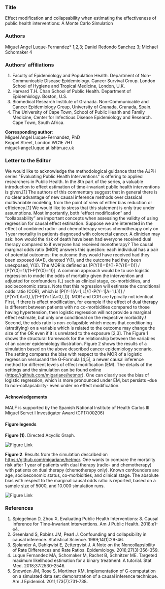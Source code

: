 ### Title  
Effect modification and collapsability when estimating the effectiveness of public health interventions: A Monte Carlo Simulation   

### Authors
Miguel Angel Luque-Fernandez* 1,2,3; Daniel Redondo Sanchez 3; Michael Schomaker 4    

### Authors' affiliations  
1. Faculty of Epidemiology and Population Health. Department of Non-Communicable Disease Epidemiology. Cancer Survival Group. London School of Hygiene and Tropical Medicine, London, U.K.    
2. Harvard T.H. Chan School of Public Health. Department of Epidemiology. Boston, U.S.    
3. Biomedical Research Institute of Granada. Non-Communicable and Cancer Epidemiology Group, University of Granada, Granada, Spain.  
4. The University of Cape Town, School of Public Health and Family Medicine, Center for Infectious Disease Epidemiology and Research. Cape Town, South Africa.  

**Corresponding author**:  
Miguel Angel Luque-Fernandez, PhD  
Keppel Street, London WC1E 7HT    
miguel-angel.luque at lshtm.ac.uk  

### Letter to the Editor  
We would like to acknowledge the methodological guidance that the AJPH series "Evaluating Public Health Interventions" is offering to applied researchers in Public Health. In the 8th part of the series, a valuable introduction to effect estimation of time-invariant public health interventions is given.[1] The authors of this commentary suggest that in general there is no clear advantage of new causal inference methods over classical multivariable modeling, from the point of view of either bias reduction or efficiency.[1] We would like to stress that this statement is only true under assumptions. Most importantly, both “effect modification” and “collabsability” are important concepts when assessing the validty of using regression for causal effect estimation. Suppose we are interested in the effect of combined radio- and chemotherapy  versus chemotherapy only on 1 year mortality in patients diagnosed with colorectal cancer. A clinician may ask: how would the risk of death have been had everyone received dual therapy compared to if everyone had received monotherapy? The causal marginal odds ratio (MOR) answers this question: each individual has a pair of potential outcomes: the outcome they would have received had they been exposed (A=1), denoted Y(1), and the outcome had they been unexposed, Y(0). The MOR is defined as [P(Y(1)=1)/(1-P(Y(1)=1))] / [P(Y(0)=1)/(1-P(Y(0)=1))]. A common approach would be to use logistic regression to model the odds of mortality given the intervention and adjusted for confounders (L) such as clinical stage, co-morbidities, and socioeconomic status. Note that this regression will estimate the conditional odds ratio (COR), which is [P(Y=1|A=1,L)/(1-P(Y=1|A=1,L))] / [P(Y=1|A=0,L)/(1-P(Y=1|A=0,L))]. MOR and COR are typically not identical. First, if there is effect modification, for example if the effect of dual therapy is different between patients with no co-morbidities compared to those having hypertension, then logistic regression will not provide a marginal effect estimate, but only one conditional on the respective morbidity.! Second, the odds ratio is non-collapsible which means that conditioning (stratifying) on a variable which is related to the outcome may change the size of the OR even if it is unrelated to the exposure [2,3]. The Figure 1 shows the structural framework for the relationship between the variables of an cancer epidemiology illustration. Figure 2 shows the results of a simulation based on the above described cancer epidemiology scenario. The setting compares the bias with respect to the MOR of a logistic regression versusand the G-Formula [4,5], a newer causal inference method for different levels of effect modification (EM). The details of the settings and the simulation can be found online (https://github.com/migariane/hetmor). One can clearly see the bias of logistic regression, which is more pronounced under EM, but persists -due to non-collapsability- even under no effect modification.  

#### Acknowledgements
MALF is supported by the Spanish National Institute of Health Carlos III Miguel Servet I Investigator Award (CP17/00206)  

#### Figure legends
**Figure (1)**. Directed Acyclic Graph.  

![Figure Link](https://github.com/migariane/hetmor/blob/master/Figure1.png)  

**Figure 2**.  Results from the simulation described on https://github.com/migariane/hetmor. One wants to compare the mortality risk after 1 year of patients with dual therapy (radio- and chemotherapy) with patients on dual therapy (chemotherapy only). Known confounders are age, socioeconomic status, co-morbidities, and clinical stage. The absolute bias with respect to the marginal causal odds ratio is reported, based on a sample size of 5000, and 10.000 simulation runs.   

![Figure Link](https://github.com/migariane/hetmor/blob/master/Figure2.png)  

### References
1.	Spiegelman D, Zhou X. Evaluating Public Health Interventions: 8. Causal Inference for Time-Invariant Interventions. Am J Public Health. 2018:e1-e4.  
2.	Greenland S, Robins JM, Pearl J. Confounding and collapsibility in causal inference. Statistical Science. 1999;14(1):29-46.  
3.	Sjolander A, Dahlqwist E, Zetterqvist J. A Note on the Noncollapsibility of Rate Differences and Rate Ratios. Epidemiology. 2016;27(3):356-359.  
4.	Luque Fernandez MA, Schomaker M, Rachet B, Schnitzer ME. Targeted maximum likelihood estimation for a binary treatment: A tutorial. Stat Med. 2018;37:2530-2546.  
5.	Snowden JM, Rose S, Mortimer KM. Implementation of G-computation on a simulated data set: demonstration of a causal inference technique. Am J Epidemiol. 2011;173(7):731-738.  

